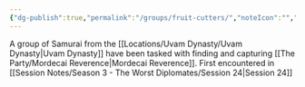 ```yaml
---
{"dg-publish":true,"permalink":"/groups/fruit-cutters/","noteIcon":"","created":"2024-11-22T17:28:56.196+00:00","updated":"2024-12-13T17:46:11.402+00:00"}
---
```


A group of Samurai from the [[Locations/Uvam Dynasty/Uvam Dynasty\|Uvam Dynasty]] have been tasked with finding and capturing [[The Party/Mordecai Reverence\|Mordecai Reverence]]. First encountered in [[Session Notes/Season 3 - The Worst Diplomates/Session 24\|Session 24]]